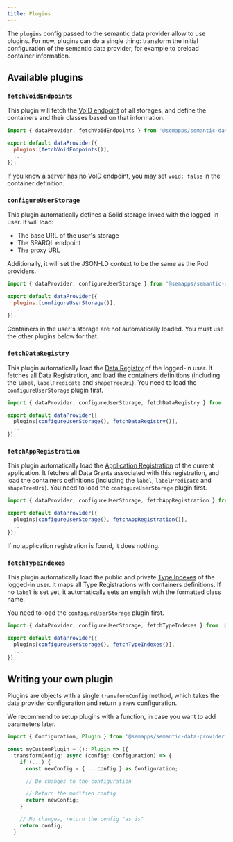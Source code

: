 ```yaml
---
title: Plugins
---
```


The `plugins` config passed to the semantic data provider allow to use plugins. For now, plugins can do a single thing: transform the initial configuration of the semantic data provider, for example to preload container information.

## Available plugins

### `fetchVoidEndpoints`

This plugin will fetch the [VoID endpoint](https://www.w3.org/TR/void/) of all storages, and define the containers and their classes based on that information.

```js
import { dataProvider, fetchVoidEndpoints } from '@semapps/semantic-data-provider';

export default dataProvider({
  plugins:[fetchVoidEndpoints()],
  ...
});
```

If you know a server has no VoID endpoint, you may set `void: false` in the container definition.

### `configureUserStorage`

This plugin automatically defines a Solid storage linked with the logged-in user. It will load:

- The base URL of the user's storage
- The SPARQL endpoint
- The proxy URL

Additionally, it will set the JSON-LD context to be the same as the Pod providers.

```js
import { dataProvider, configureUserStorage } from '@semapps/semantic-data-provider';

export default dataProvider({
  plugins:[configureUserStorage()],
  ...
});
```

Containers in the user's storage are not automatically loaded. You must use the other plugins below for that.

### `fetchDataRegistry`

This plugin automatically load the [Data Registry](https://solid.github.io/data-interoperability-panel/specification/#data-registry) of the logged-in user. It fetches all Data Registration, and load the containers definitions (including the `label`, `labelPredicate` and `shapeTreeUri`). You need to load the `configureUserStorage` plugin first.

```js
import { dataProvider, configureUserStorage, fetchDataRegistry } from '@semapps/semantic-data-provider';

export default dataProvider({
  plugins[configureUserStorage(), fetchDataRegistry()],
  ...
});
```

### `fetchAppRegistration`

This plugin automatically load the [Application Registration](https://solid.github.io/data-interoperability-panel/specification/#application-registration) of the current application. It fetches all Data Grants associated with this registration, and load the containers definitions (including the `label`, `labelPredicate` and `shapeTreeUri`). You need to load the `configureUserStorage` plugin first.

```js
import { dataProvider, configureUserStorage, fetchAppRegistration } from '@semapps/semantic-data-provider';

export default dataProvider({
  plugins[configureUserStorage(), fetchAppRegistration()],
  ...
});
```

If no application registration is found, it does nothing.

### `fetchTypeIndexes`

This plugin automatically load the public and private [Type Indexes](https://github.com/solid/type-indexes) of the logged-in user. It maps all Type Registrations with containers definitions. If no `label` is set yet, it automatically sets an english with the formatted class name.

You need to load the `configureUserStorage` plugin first.

```js
import { dataProvider, configureUserStorage, fetchTypeIndexes } from '@semapps/semantic-data-provider';

export default dataProvider({
  plugins[configureUserStorage(), fetchTypeIndexes()],
  ...
});
```

## Writing your own plugin

Plugins are objects with a single `transformConfig` method, which takes the data provider configuration and return a new configuration.

We recommend to setup plugins with a function, in case you want to add parameters later.

```ts
import { Configuration, Plugin } from '@semapps/semantic-data-provider';

const myCustomPlugin = (): Plugin => ({
  transformConfig: async (config: Configuration) => {
    if (...) {
      const newConfig = { ...config } as Configuration;

      // Do changes to the configuration

      // Return the modified config
      return newConfig;
    }

    // No changes, return the config "as is"
    return config;
  }
```
